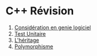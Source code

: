 # C++ Révision
1. [Considération en genie logiciel](https://github.com/Jordanulaval/cpp_revision/blob/0a58f0189846634f98e7116b70324e760a653836/Consid%C3%A9ration%20en%20g%C3%A9nie%20logiciel/Theorie_Contrat.md)
2. [Test Unitaire](https://github.com/Jordanulaval/cpp_revision/blob/cabb6aaf59055d520eb704dc51b2d18217bd05ae/Consid%C3%A9ration%20en%20g%C3%A9nie%20logiciel/Test%20Unitaire.md)
3. [L'héritage](https://github.com/Jordanulaval/cpp_revision/blob/662ccc089a9e9cce7cec42dd8a408b7903cfbcb4/Implantation%20Hi%C3%A9rarchie%20de%20Classes/H%C3%A9ritage.md)
4. [Polymorphisme](https://github.com/Jordanulaval/cpp_revision/blob/662ccc089a9e9cce7cec42dd8a408b7903cfbcb4/Implantation%20Hi%C3%A9rarchie%20de%20Classes/Polymorphisme.md)
